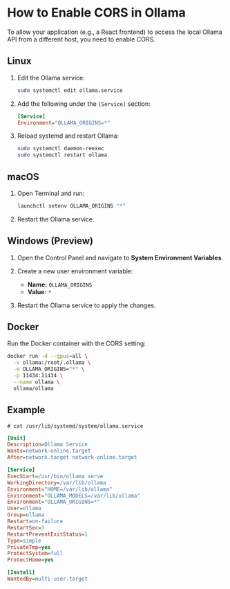 
# How to Enable CORS in Ollama

To allow your application (e.g., a React frontend) to access the local Ollama API from a different host, you need to enable CORS.

## Linux

1. Edit the Ollama service:
   ```bash
   sudo systemctl edit ollama.service

2. Add the following under the `[Service]` section:

   ```ini
   [Service]
   Environment="OLLAMA_ORIGINS=*"
   ```
3. Reload systemd and restart Ollama:

   ```bash
   sudo systemctl daemon-reexec
   sudo systemctl restart ollama
   ```

## macOS

1. Open Terminal and run:

   ```bash
   launchctl setenv OLLAMA_ORIGINS "*"
   ```
2. Restart the Ollama service.

## Windows (Preview)

1. Open the Control Panel and navigate to **System Environment Variables**.
2. Create a new user environment variable:

   * **Name:** `OLLAMA_ORIGINS`
   * **Value:** `*`
3. Restart the Ollama service to apply the changes.

## Docker

Run the Docker container with the CORS setting:

```bash
docker run -d --gpus=all \
  -v ollama:/root/.ollama \
  -e OLLAMA_ORIGINS="*" \
  -p 11434:11434 \
  --name ollama \
  ollama/ollama
```


## Example

`# cat /usr/lib/systemd/system/ollama.service`

```ini
[Unit]
Description=Ollama Service
Wants=network-online.target
After=network.target network-online.target

[Service]
ExecStart=/usr/bin/ollama serve
WorkingDirectory=/var/lib/ollama
Environment="HOME=/var/lib/ollama"
Environment="OLLAMA_MODELS=/var/lib/ollama"
Environment="OLLAMA_ORIGINS=*"
User=ollama
Group=ollama
Restart=on-failure
RestartSec=3
RestartPreventExitStatus=1
Type=simple
PrivateTmp=yes
ProtectSystem=full
ProtectHome=yes

[Install]
WantedBy=multi-user.target
```